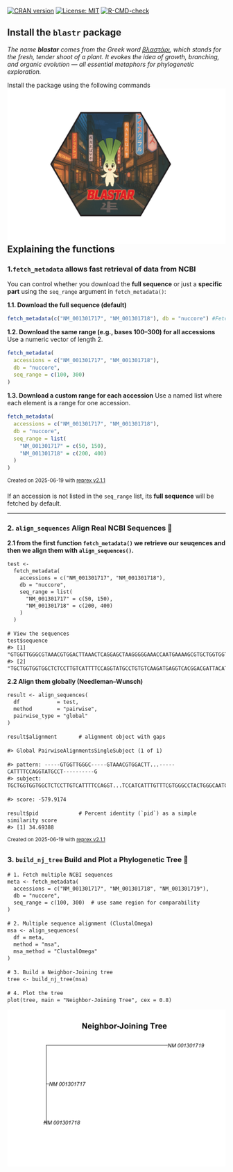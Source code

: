 
[![CRAN version](https://img.shields.io/cran/v/blastar.svg)](https://cran.r-project.org/package=blastar) [![License: MIT](https://img.shields.io/badge/license-MIT-blue.svg)](https://opensource.org/licenses/MIT) [![R-CMD-check](https://github.com/loukesio/blastar/actions/workflows/R-CMD-check.yaml/badge.svg)](https://github.com/loukesio/blastar/actions/workflows/R-CMD-check.yaml)


## Install the `blastr` package

*The name **blastar** comes from the Greek word [βλαστάρι](https://el.wiktionary.org/wiki/βλαστάρι), which stands for the fresh, tender shoot of a plant. It evokes the idea of growth, branching, and organic evolution — all essential metaphors for phylogenetic exploration.*

Install the package using the following commands   <img align="right" src="blastar_2000.png" alt="blastar logo" width="550" />

```r
# for now, you can install the developmental version of ltc
# first you need to install the devtools package 
# in case you have not already installed
install.packages("devtools") 
# and load it
library(devtools)

# then you can install the dev version of the ltc
devtools::install_github("loukesio/blastar")
# and load it
library(blastar)
```

<br>

## Explaining the functions 

### 1.`fetch_metadata` allows fast retrieval of data from NCBI

You can control whether you download the **full sequence** or just a **specific part** using the `seq_range` argument in `fetch_metadata()`:

**1.1. Download the full sequence (default)**  

   ```r
   fetch_metadata(c("NM_001301717", "NM_001301718"), db = "nuccore") #Fetches the entire sequence for each accession.
   ```


**1.2. Download the same range (e.g., bases 100–300) for all accessions**
   Use a numeric vector of length 2.

   ```r
   fetch_metadata(
     accessions = c("NM_001301717", "NM_001301718"),
     db = "nuccore",
     seq_range = c(100, 300)
   )
   ```

**1.3. Download a custom range for each accession**
   Use a named list where each element is a range for one accession.

   ```r
   fetch_metadata(
     accessions = c("NM_001301717", "NM_001301718"),
     db = "nuccore",
     seq_range = list(
       "NM_001301717" = c(50, 150),
       "NM_001301718" = c(200, 400)
     )
   )
   ```
<sup>Created on 2025-06-19 with [reprex v2.1.1](https://reprex.tidyverse.org)</sup>

If an accession is not listed in the `seq_range` list, its **full sequence** will be fetched by default.


---

### 2. `align_sequences` Align Real NCBI Sequences 🧬

**2.1 from the first function `fetch_metadata()` we retrieve our seuqences and then we align them with `align_sequences()`.**

```
test <- 
  fetch_metadata(
    accessions = c("NM_001301717", "NM_001301718"),
    db = "nuccore",
    seq_range = list(
      "NM_001301717" = c(50, 150),
      "NM_001301718" = c(200, 400)
    )
  )

# View the sequences
test$sequence
#> [1] "GTGGTTGGGCGTAAACGTGGACTTAAACTCAGGAGCTAAGGGGGAAACCAATGAAAAGCGTGCTGGTGGTGGCTCTCCTTGTCATTTTCCAGGTATGCCTG"                                                                      #> [2] "TGCTGGTGGTGGCTCTCCTTGTCATTTTCCAGGTATGCCTGTGTCAAGATGAGGTCACGGACGATTACATCGGAGACAACACCACAGTGGACTACACTTTGTTCGAGTCTTTGTGCTCCAAGAAGGACGTGCGGAACTTTAAAGCCTGGTTCCTCCCTATCATGTACTCCATCATTTGTTTCGTGGGCCTACTGGGCAATG"
```

**2.2 Align them globally (Needleman–Wunsch)**
```
result <- align_sequences(
  df            = test,
  method        = "pairwise",
  pairwise_type = "global"
)

result$alignment       # alignment object with gaps

#> Global PairwiseAlignmentsSingleSubject (1 of 1)

#> pattern: -----GTGGTTGGGC-----GTAAACGTGGACTT...-----CATTTTCCAGGTATGCCT----------G
#> subject: TGCTGGTGGTGGCTCTCCTTGTCATTTTCCAGGT...TCCATCATTTGTTTCGTGGGCCTACTGGGCAATG

#> score: -579.9174

result$pid             # Percent identity (`pid`) as a simple similarity score
#> [1] 34.69388

```

<sup>Created on 2025-06-19 with [reprex v2.1.1](https://reprex.tidyverse.org)</sup>

### 3. `build_nj_tree` Build and Plot a Phylogenetic Tree 🌿 

```
# 1. Fetch multiple NCBI sequences
meta <- fetch_metadata(
  accessions = c("NM_001301717", "NM_001301718", "NM_001301719"),
  db = "nuccore",
  seq_range = c(100, 300)  # use same region for comparability
)

# 2. Multiple sequence alignment (ClustalOmega)
msa <- align_sequences(
  df = meta,
  method = "msa",
  msa_method = "ClustalOmega"
)

# 3. Build a Neighbor-Joining tree
tree <- build_nj_tree(msa)

# 4. Plot the tree
plot(tree, main = "Neighbor-Joining Tree", cex = 0.8)
```
<img align="center" src="build_tree.png" alt="tree logo" width="550" />
 
